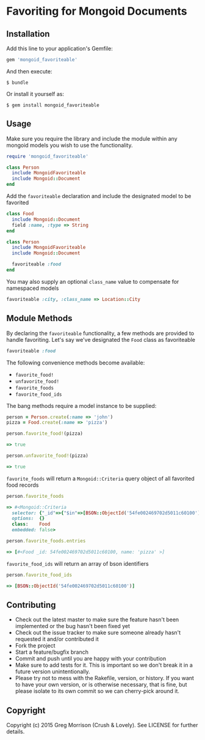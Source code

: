 # Favoriting for Mongoid Documents

## Installation

Add this line to your application's Gemfile:

```ruby
gem 'mongoid_favoriteable'
```

And then execute:

    $ bundle

Or install it yourself as:

    $ gem install mongoid_favoriteable

## Usage

Make sure you require the library and include the module within any mongoid models you wish to use the functionality.

```ruby
require 'mongoid_favoriteable'

class Person
  include MongoidFavoriteable
  include Mongoid::Document
end
```

Add the `favoriteable` declaration and include the designated model to be favorited

```ruby
class Food
  include Mongoid::Document
  field :name, :type => String
end

class Person
  include MongoidFavoriteable
  include Mongoid::Document

  favoriteable :food
end
```

You may also supply an optional `class_name` value to compensate for namespaced models

```ruby
favoriteable :city, :class_name => Location::City
```

## Module Methods

By declaring the `favoriteable` functionality, a few methods are provided to handle favoriting. Let's say we've designated the `Food` class as favoriteable

```ruby
favoriteable :food
```

The following convenience methods become available:
* `favorite_food!`
* `unfavorite_food!`
* `favorite_foods`
* `favorite_food_ids`

The bang methods require a model instance to be supplied:

```ruby
person = Person.create(:name => 'john')
pizza = Food.create(:name => 'pizza')

person.favorite_food!(pizza)

=> true

person.unfavorite_food!(pizza)

=> true
```

`favorite_foods` will return a ```Mongoid::Criteria``` query object of all favorited food records

```ruby
person.favorite_foods

=> #<Mongoid::Criteria
  selector: {"_id"=>{"$in"=>[BSON::ObjectId('54fe002469702d5011c60100')]}}
  options:  {}
  class:    Food
  embedded: false>

person.favorite_foods.entries

=> [#<Food _id: 54fe002469702d5011c60100, name: 'pizza' >]
```

`favorite_food_ids` will return an array of bson identifiers

```ruby
person.favorite_food_ids

=> [BSON::ObjectId('54fe002469702d5011c60100')]
```

## Contributing

* Check out the latest master to make sure the feature hasn't been implemented or the bug hasn't been fixed yet
* Check out the issue tracker to make sure someone already hasn't requested it and/or contributed it
* Fork the project
* Start a feature/bugfix branch
* Commit and push until you are happy with your contribution
* Make sure to add tests for it. This is important so we don't break it in a future version unintentionally.
* Please try not to mess with the Rakefile, version, or history. If you want to have your own version, or is otherwise necessary, that is fine, but please isolate to its own commit so we can cherry-pick around it.


## Copyright

Copyright (c) 2015 Greg Morrison (Crush & Lovely). See LICENSE for further details.